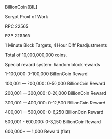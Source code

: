 BillionCoin [BIL]

Scrypt Proof of Work

RPC 22565

P2P 225566

1 Minute Block Targets, 4 Hour Diff Readjustments

Total of 10,000,000,000 coins. 

Special reward system: Random block rewards

1-100,000: 0-100,000 BillionCoin Reward 

100,001 — 200,000: 0-50,000 BillionCoin Reward 

200,001 — 300,000: 0-20,000 BillionCoin Reward 

300,001 — 400,000: 0-12,500 BillionCoin Reward 

400,001 — 500,000: 0-6,250 BillionCoin Reward 

500,001 - 600,000: 0-3,250 BillionCoin Reward

600,000+ — 1,000 Reward (flat)
